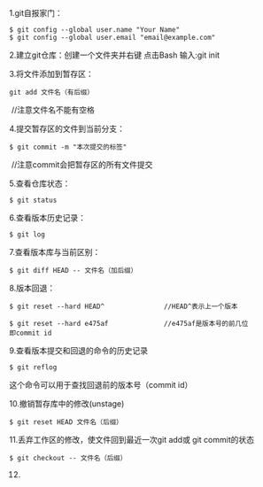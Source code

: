 1.git自报家门：

```
$ git config --global user.name "Your Name"
$ git config --global user.email "email@example.com"
```



2.建立git仓库：创建一个文件夹并右键   点击Bash  输入:git init



3.将文件添加到暂存区：

```
git add 文件名（有后缀）
```

​                                                        //注意文件名不能有空格



4.提交暂存区的文件到当前分支：

```
$ git commit -m "本次提交的标签"
```

​                                                                                                     //注意commit会把暂存区的所有文件提交



5.查看仓库状态：

```
$ git status
```



6.查看版本历史记录：

```
$ git log
```



7.查看版本库与当前区别：

```
$ git diff HEAD -- 文件名（加后缀）
```



8.版本回退：

```
$ git reset --hard HEAD^               //HEAD^表示上一个版本

$ git reset --hard e475af              //e475af是版本号的前几位                                          即commit id
```



9.查看版本提交和回退的命令的历史记录

```
$ git reflog
```

  这个命令可以用于查找回退前的版本号（commit id）  



10.撤销暂存库中的修改(unstage)

```
$ git reset HEAD 文件名（后缀）
```



11.丢弃工作区的修改，使文件回到最近一次git add或 git commit的状态

```
$ git checkout -- 文件名（后缀）
```



12.

